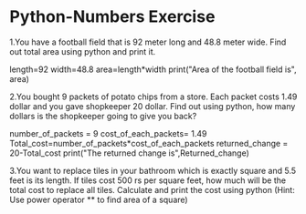 # Python-Numbers Exercise

1.You have a football field that is 92 meter long and 48.8 meter wide. Find out total area using python and print it.

length=92
width=48.8
area=length*width
print("Area of the football field is", area)


2.You bought 9 packets of potato chips from a store. Each packet costs 1.49 dollar and you gave shopkeeper 20 dollar. Find out using python, how many dollars is the shopkeeper going to give you back?

number_of_packets = 9
cost_of_each_packets= 1.49
Total_cost=number_of_packets*cost_of_each_packets
returned_change = 20-Total_cost
print("The returned change is",Returned_change)



3.You want to replace tiles in your bathroom which is exactly square and 5.5 feet is its length. If tiles cost 500 rs per square feet, how much will be the total cost to replace all tiles. Calculate and print the cost using python (Hint: Use power operator ** to find area of a square)


